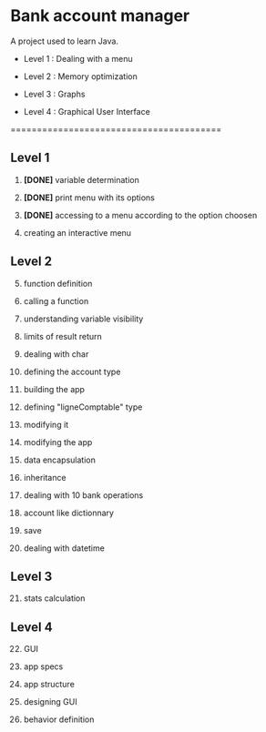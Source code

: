 # Bank account manager 

A project used to learn Java.

- Level 1 : Dealing with a menu

- Level 2 : Memory optimization

- Level 3 : Graphs

- Level 4 : Graphical User Interface

========================================
## Level 1 
1. __[DONE]__ variable determination 

2. __[DONE]__ print menu with its options

3. __[DONE]__ accessing to a menu according to the option choosen

4. creating an interactive menu 

## Level 2
5. function definition

6. calling a function

7. understanding variable visibility

8. limits of result return

9. dealing with char

10. defining the account type

11. building the app

12. defining "ligneComptable" type

13. modifying it

14. modifying the app

15. data encapsulation

16. inheritance

17. dealing with 10 bank operations

18. account like dictionnary

19. save

20. dealing with datetime

## Level 3 
21. stats calculation

## Level 4
22. GUI

23. app specs

24. app structure

25. designing GUI

26. behavior definition 
